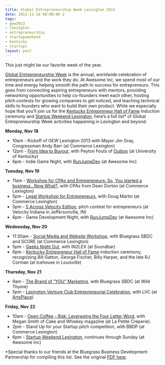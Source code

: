 ```yaml
---
title: Global Entrepreneurship Week Lexington 2013
date: 2013-11-18 00:00:00 Z
tags:
- gew2013
- lexington
- entrepreneurship
- startupweekend
- kentucky
- startups
layout: post
---
```

 
<p>This just might be our favorite week of the year.</p>
<p><a href="http://gew.co" title="Global Entrepreneurship Week" target="_blank">Global Entrepreneurship Week</a> is the annual, worldwide celebration of entrepreneurs and the work they do. At Awesome Inc, we spend most of our time and energy helping smooth the path to success for entrepreneurs. This goes from connecting aspiring entrepreneurs with mentors, providing networking opportunities to help co-founders meet each other, hosting pitch contests for growing companies to get noticed, and teaching technical skills to founders who want to build their own product. While we especially hope that you&rsquo;ll join us for the <a href="http://entrepreneurhof.com" title="KY Entrepreneur Hall of Fame" target="_blank">Kentucky Entrepreneur Hall of Fame</a> induction ceremony and <a href="http://lexington.startupweekend.org" title="Startup Weekend Lexington 2013" target="_blank">Startup Weekend Lexington</a>, here&rsquo;s a full list* of Global Entrepreneurship Week activities happening in Lexington and beyond:</p>
<p><strong>Monday, Nov 18</strong></p>
<ul><li>10am - Kickoff of GEW Lexington 2013 with Mayor Jim Gray, Congressman Andy Barr (at Commerce Lexington)</li>
<li>12pm - <a href="http://www.eventbrite.com/e/free-student-event-from-idea-to-buyout-tickets-8957250377" target="_blank">From Idea to Buyout</a>, with Peyton Fouts of <a href="http://www.ouibox.com/" target="_blank">Ouibox</a> (at University of Kentucky)</li>
<li>6pm - Indie Game Night, with <a href="http://runjumpdev.org/" target="_blank">RunJumpDev</a> (at Awesome Inc)</li>
</ul><p><strong>Tuesday, Nov 19</strong></p>
<ul><li>11am - <a href="https://gew-financialaccounting-reporting.eventbrite.com" target="_blank">Workshop for CPAs and Entrepreneurs: So, You started a business…Now What?</a>, with CPAs from Dean Dorton (at Commerce Lexington)</li>
<li>5pm - <a href="https://gew-legalworkshopforentrepreneurs.eventbrite.com" target="_blank">Legal Workshop for Entrepreneurs</a>, with Doug Martin (at Commerce Lexington)</li>
<li>5pm - <a href="http://www.eventbrite.com/e/velocity-5-across-tickets-8616156155?aff=erelexporg" target="_blank">5 Across Velocity Edition</a>, pitch contest for entrepreneurs (at Velocity Indiana in Jeffersonville, IN)</li>
<li>6pm - Game Development Night, with <a href="http://runjumpdev.org/" target="_blank">RunJumpDev</a> (at Awesome Inc)</li>
</ul><p><strong>Wednesday, Nov 20</strong></p>
<ul><li>11:30am - <a href="https://gew-socialmediawebsite.eventbrite.com" target="_blank">Social Media and Website Workshop</a>, with Bluegrass SBDC and SCORE (at Commerce Lexington)</li>
<li>5pm - <a href="https://gew-geeksnightout.eventbrite.com" target="_blank">Geeks Night Out</a>, with IN2LEX (at Soundbar)</li>
<li>6pm - <a href="http://entrepreneurhof.com/" target="_blank">Kentucky Entrepreneur Hall of Fame</a> induction ceremony, recognizing Bill Gatton, George Fischer, Billy Harper, and the late RJ Corman (at Icehouse in Louisville)</li>
</ul><p><strong>Thursday, Nov 21</strong></p>
<ul><li>9am - <a href="http://gew-thebrandofyoumarketing.eventbrite.com" target="_blank">The Brand of “YOU” Marketing</a>, with Bluegrass SBDC (at Wild Thyme)</li>
<li>5pm - <a href="https://www.eventbrite.com/event/8741208189" target="_blank">Lexington Venture Club Entrepreneurial Celebration</a>, with LVC (at <a href="http://goo.gl/maps/zDIVR" target="_blank">ArtsPlace</a>)</li>
</ul><p><strong>Friday, Nov 22</strong></p>
<ul><li>10am - <a href="https://gew-opencoffee.eventbrite.com" target="_blank">Open Coffee - Risk: Leveraging the Four Letter Word</a>, with Megan Smith of Cake and Whiskey magazine (at La Petite Creperie).</li>
<li>2pm - Stand Up for your Startup pitch competition, with BBDP (at Commerce Lexington)</li>
<li>6pm - <a href="http://lexington.startupweekend.org" target="_blank">Startup Weekend Lexington</a>, continues through Sunday (at Awesome Inc)</li>
</ul><p>*Special thanks to our friends at the Bluegrass Business Development Partnership for compiling this list. See the original <a href="http://locateinlexington.com/getattachment/LOCAL-BUSINESS-SERVICES/Lexington-Venture-Club/GEW-Schedule-2013-10-22-13.pdf.aspx" title="GEW Lexington 2013 PDF" target="_blank">PDF here</a>.</p>
